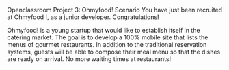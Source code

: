 Openclassroom Project 3: Ohmyfood!
Scenario
You have just been recruited at Ohmyfood !, as a junior developer. Congratulations!

Ohmyfood! is a young startup that would like to establish itself in the catering market. The goal is to develop a 100% mobile site that lists the menus of gourmet restaurants. In addition to the traditional reservation systems, guests will be able to compose their meal menu so that the dishes are ready on arrival. No more waiting times at restaurants!
